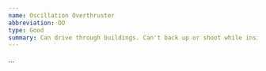 ```yaml
---
name: Oscillation Overthruster
abbreviation: OO
type: Good
summary: Can drive through buildings. Can't back up or shoot while inside.
---
```


...
